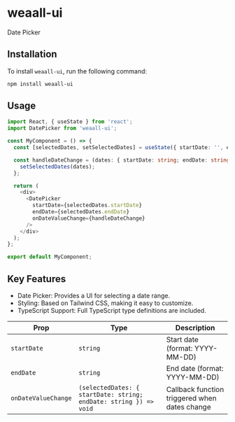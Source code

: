 # weaall-ui

Date Picker

## Installation

To install `weaall-ui`, run the following command:

```bash
npm install weaall-ui
```
## Usage

```typescript
import React, { useState } from 'react';
import DatePicker from 'weaall-ui';

const MyComponent = () => {
  const [selectedDates, setSelectedDates] = useState({ startDate: '', endDate: '' });

  const handleDateChange = (dates: { startDate: string; endDate: string }) => {
    setSelectedDates(dates);
  };

  return (
    <div>
      <DatePicker
        startDate={selectedDates.startDate}
        endDate={selectedDates.endDate}
        onDateValueChange={handleDateChange}
      />
    </div>
  );
};

export default MyComponent;
```

## Key Features

- Date Picker: Provides a UI for selecting a date range.
- Styling: Based on Tailwind CSS, making it easy to customize.
- TypeScript Support: Full TypeScript type definitions are included.


| Prop               | Type                                                      | Description                                       |
|--------------------|-----------------------------------------------------------|---------------------------------------------------|
| `startDate`        | `string`                                                  | Start date (format: YYYY-MM-DD)                   |
| `endDate`          | `string`                                                  | End date (format: YYYY-MM-DD)                     |
| `onDateValueChange`| `(selectedDates: { startDate: string; endDate: string }) => void` | Callback function triggered when dates change |
